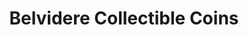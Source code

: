 ---
title: "Belvidere Collectible Coins"
url: /belvidere/belvidere-collectible-coins/
shop: collector
---